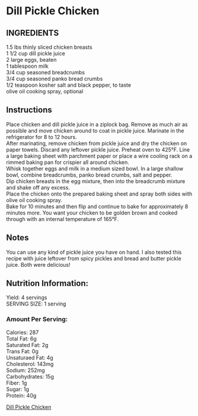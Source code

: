 # Dill Pickle Chicken  

## INGREDIENTS  
1.5 lbs thinly sliced chicken breasts  
1 1/2 cup dill pickle juice  
2 large eggs, beaten  
1 tablespoon milk  
3/4 cup seasoned breadcrumbs  
3/4 cup seasoned panko bread crumbs  
1/2 teaspoon kosher salt and black pepper, to taste  
olive oil cooking spray, optional  

## Instructions  

Place chicken and dill pickle juice in a ziplock bag. Remove as much air as possible and move chicken around to coat in pickle juice. Marinate in the refrigerator for 8 to 12 hours.  
After marinating, remove chicken from pickle juice and dry the chicken on paper towels. Discard any leftover pickle juice. 
Preheat oven to 425°F. Line a large baking sheet with parchment paper or place a wire cooling rack on a rimmed baking pan for crispier all around chicken.  
Whisk together eggs and milk in a medium sized bowl. In a large shallow bowl, combine breadcrumbs, panko bread crumbs, salt and pepper.  
Dip chicken breasts in the egg mixture, then into the breadcrumb mixture and shake off any excess.  
Place the chicken onto the prepared baking sheet and spray both sides with olive oil cooking spray.  
Bake for 10 minutes and then flip and continue to bake for approximately 8 minutes more. You want your chicken to be golden brown and cooked through with an internal temperature of 165°F.  

## Notes    
You can use any kind of pickle juice you have on hand. I also tested this recipe with juice leftover from spicy pickles and bread and butter pickle juice. Both were delicious!  

## Nutrition Information:  
Yield: 4 servings  
SERVING SIZE: 1 serving  

### Amount Per Serving:
Calories: 287  
Total Fat: 6g  
Saturated Fat: 2g  
Trans Fat: 0g  
Unsaturaed Fat: 4g  
Cholesterol: 143mg  
Sodium: 252mg  
Carbohydrates: 15g  
Fiber: 1g  
Sugar: 1g  
Protein: 40g  

[Dill Pickle Chicken](https://thenovicechefblog.com/dill-pickle-chicken/)  